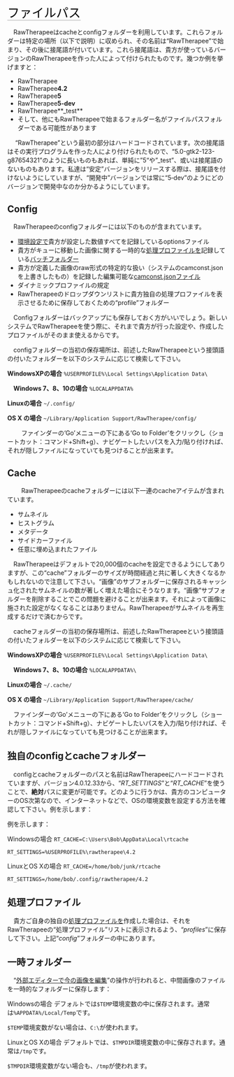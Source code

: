 <span style="color: #000000; background: none; overflow: hidden; page-break-after: avoid; font-size: 2.0em; font-family: Georgia,Times,serif; margin-top: 1em; margin-bottom: 0.25em; line-height: 1.3; padding: 0; border-bottom: 1px solid #AAAAAA;">ファイルパス
</span>

　RawTherapeeはcacheとconfigフォルダーを利用しています。これらフォルダーは特定の場所（以下で説明）に収められ、その名前は“RawTherapee”で始まり、その後に接尾語が付いています。これら接尾語は、貴方が使っているバージョンのRawTherapeeを作った人によって付けられたものです。幾つか例を挙げますと：

- RawTherapee
- RawTherapee**4.2**
- RawTherapee**5**
- RawTherapee**5-dev**
- RawTherapee**_test**
- そして、他にもRawTherapeeで始まるフォルダー名がファイルパスフォルダーである可能性があります

　
“RawTherapee”という最初の部分はハードコードされています。次の接尾語はその実行プログラムを作った人により付けられたもので、“5.0-gtk2-123-g87654321”のように長いものもあれば、単純に”5“や”_test”、或いは接尾語のないものもあります。私達は“安定”バージョンをリリースする際は、接尾語を付けないようにしていますが、“開発中”バージョンでは常に“5‐dev”のようにどのバージョンで開発中なのか分かるようにしています。

## Config

　RawTherapeeのconfigフォルダーには以下のものが含まれています。

- [環境設定で](Preferences/jp "wikilink")貴方が設定した数値すべてを記録しているoptionsファイル
- 貴方がキューに移動した画像に関する一時的な[処理プロファイルを](Sidecar_Files_-_Processing_Profiles "wikilink")記録している[バッチフォルダー](The_Batch_Queue "wikilink")
- 貴方が定義した画像のraw形式の特定的な扱い（システムのcamconst.jsonを上書きしたもの）を記録した編集可能な[camconst.jsonファイル](Adding_Support_for_New_Raw_Formats "wikilink")
- ダイナミックプロファイルの規定
- RawTherapeeのドロップダウンリストに貴方独自の処理プロファイルを表示させるために保存しておくための“profile”フォルダー

　Configフォルダーはバックアップにも保存しておく方がいいでしょう。新しいシステムでRawTherapeeを使う際に、それまで貴方が行った設定や、作成したプロファイルがそのまま使えるからです。

　configフォルダーの当初の保存場所は、前述したRawTherapeeという接頭語の付いたフォルダーを以下のシステムに応じて検索して下さい。

**WindowsXPの場合**
`%USERPROFILE%\Local Settings\Application Data\`

　**Windows 7、8、10の場合**
`%LOCALAPPDATA%`

**Linuxの場合**
`~/.config/`

**OS X の場合**
`~/Library/Application Support/RawTherapee/config/`

　 　ファインダーの‘Go’メニューの下にある‘Go to
Folder’をクリックし（ショートカット：コマンド+Shift+g）、ナビゲートしたいパスを入力/貼り付ければ、それが隠しファイルになっていても見つけることが出来ます。

## Cache

　
　RawTherapeeのcacheフォルダーには以下一連のcacheアイテムが含まれています。

- サムネイル
- ヒストグラム
- メタデータ
- サイドカーファイル
- 任意に埋め込まれたファイル

　RawTherapeeはデフォルトで20,000個のcacheを設定できるようにしてありますが、この“cache”フォルダーのサイズが時間経過と共に著しく大きくなるかもしれないので注意して下さい。“画像”のサブフォルダーに保存されるキャッシュ化されたサムネイルの数が著しく増えた場合にそうなります。“画像”サブフォルダーを削除することでこの問題を避けることが出来ます。それによって画像に施された設定がなくなることはありません。RawTherapeeがサムネイルを再生成するだけで済むからです。

　cacheフォルダーの当初の保存場所は、前述したRawTherapeeという接頭語の付いたフォルダーを以下のシステムに応じて検索して下さい。

**WindowsXPの場合**
`%USERPROFILE%\Local Settings\Application Data\`

　**Windows 7、8、10の場合**
`%LOCALAPPDATA%\`

**Linuxの場合**
`~/.cache/`

**OS X の場合**
`~/Library/Application Support/RawTherapee/cache/`

　ファインダーの‘Go’メニューの下にある‘Go to
Folder’をクリックし（ショートカット：コマンド+Shift+g）、ナビゲートしたいパスを入力/貼り付ければ、それが隠しファイルになっていても見つけることが出来ます。

## 独自のconfigとcacheフォルダー

　configとcacheフォルダーのパスと名前はRawTherapeeにハードコードされていますが、バージョン4.0.12.33から、“*RT_SETTINGS*”と“*RT_CACHE*”を使うことで、**絶対**パスに変更が可能です。どのように行うかは、貴方のコンピューターのOS次第なので、インターネットなどで、OSの環境変数を設定する方法を確認して下さい。例を示します：

例を示します：

Windowsの場合
`RT_CACHE=C:\Users\Bob\AppData\Local\rtcache`

`RT_SETTINGS=%USERPROFILE%\rawtherapee\4.2`

LinuxとOS Xの場合
`RT_CACHE=/home/bob/junk/rtcache`

`RT_SETTINGS=/home/bob/.config/rawtherapee/4.2`

## 処理プロファイル

　貴方ご自身の独自の[処理プロファイルを](Sidecar_Files_-_Processing_Profiles/jp#サイドカーファイル‐処理プロファイル "wikilink")作成した場合は、それをRawTherapeeの“処理プロファイル”リストに表示されるよう、“*profiles*”に保存して下さい。上記“*config*”フォルダーの中にあります。

## 一時フォルダー

　“[外部エディターで今の画像を編集](Edit_Current_Image_in_External_Editor/jp "wikilink")”の操作が行われると、中間画像のファイルを一時的なフォルダーに保存します：

Windowsの場合
デフォルトでは`$TEMP`環境変数の中に保存されます。通常は`%APPDATA%/Local/Temp`です。

`$TEMP`環境変数がない場合は、`C:\`が使われます。

<!-- -->

LinuxとOS Xの場合
デフォルトでは、`$TMPDIR`環境変数の中に保存されます。通常は`/tmp`です。

`$TMPDIR`環境変数がない場合も、`/tmp`が使われます。